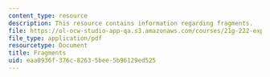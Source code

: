 ```yaml
---
content_type: resource
description: This resource contains information regarding fragments.
file: https://ol-ocw-studio-app-qa.s3.amazonaws.com/courses/21g-222-expository-writing-for-bilingual-students-fall-2002/eaa0936f376c82635bee5b96129ed525_MIT21G_222F02_fragments.pdf
file_type: application/pdf
resourcetype: Document
title: Fragments
uid: eaa0936f-376c-8263-5bee-5b96129ed525
---
```

